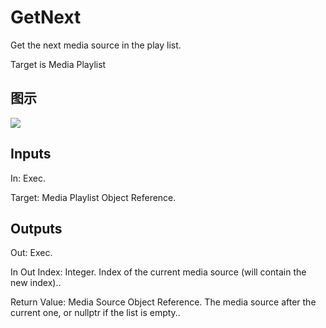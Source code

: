 # GetNext

Get the next media source in the play list.

Target is Media Playlist

## 图示

![]($-20221218-20020215.png)

## Inputs

In: Exec.

Target: Media Playlist Object Reference.  

## Outputs

Out: Exec.

In Out Index: Integer. Index of the current media source (will contain the new index)..

Return Value: Media Source Object Reference. The media source after the current one, or nullptr if the list is empty..

